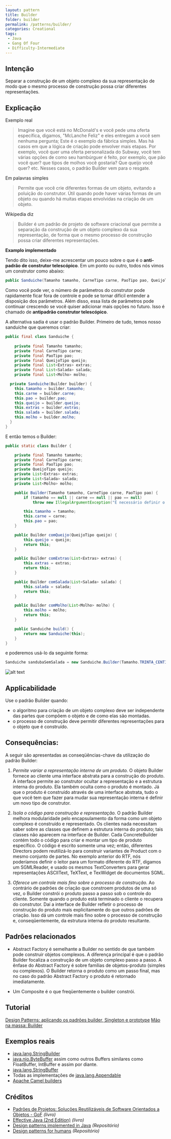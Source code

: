 ```yaml
---
layout: pattern
title: Builder
folder: builder
permalink: /patterns/builder/
categories: Creational
tags:
 - Java
 - Gang Of Four
 - Difficulty-Intermediate
---
```


## Intenção
Separar a construção de um objeto complexo da sua representação de modo que o mesmo processo de construção possa criar diferentes representações.

## Explicação
Exemplo real

> Imagine que você está no McDonald's e você pede uma oferta específica, digamos, "McLanche Feliz" e eles entregam a você sem nenhuma pergunta; Este é o exemplo da fábrica simples. Mas há casos em que a lógica de criação pode envolver mais etapas. Por exemplo, você quer uma oferta personalizada do Subway, você tem várias opções de como seu hambúrguer é feito, por exemplo, que pão você quer? que tipos de molhos você gostaria? Que queijo você quer? etc. Nesses casos, o padrão Builder vem para o resgate.

Em palavras simples

> Permite que você crie diferentes formas de um objeto, evitando a poluição do construtor. Útil quando pode haver várias formas de um objeto ou quando há muitas etapas envolvidas na criação de um objeto.

Wikipedia diz

> Builder é um padrão de projeto de software criacional que permite a separação da construção de um objeto complexo da sua representação, de forma que o mesmo processo de construção possa criar diferentes representações.

**Examplo implementado**

Tendo dito isso, deixe-me acrescentar um pouco sobre o que é o **anti-padrão de construtor telescópico**. Em um ponto ou outro, todos nós vimos um construtor como abaixo:

```java
public Sanduiche(Tamanho tamanho, CarneTipo carne, PaoTipo pao, QueijoTipo queijo, Extras extras, Salada salada, Molho molho) { }
```

Como você pode ver, o número de parâmetros do construtor pode rapidamente ficar fora de controle e pode se tornar difícil entender a disposição dos parâmetros. Além disso, essa lista de parâmetros pode continuar crescendo se você quiser adicionar mais opções no futuro. Isso é chamado de **antipadrão construtor telescópico**.

A alternativa sadia é usar o padrão Builder. Primeiro de tudo, temos nosso sanduíche que queremos criar:

```java
public final class Sanduiche {
	
	private final Tamanho tamanho;
    private final CarneTipo carne;
    private final PaoTipo pao;
    private final QueijoTipo queijo;
    private final List<Extras> extras;
    private final List<Salada> salada;
    private final List<Molho> molho;

  private Sanduiche(Builder builder) {
    this.tamanho = builder.tamanho;
    this.carne = builder.carne;
    this.pao = builder.pao;
    this.queijo = builder.queijo;
    this.extras = builder.extras;
    this.salada = builder.salada;
    this.molho = builder.molho;
  }
}
```

E então temos o Builder:

```java
public static class Builder {

	private final Tamanho tamanho;
	private final CarneTipo carne;
	private final PaoTipo pao;
	private QueijoTipo queijo;
	private List<Extras> extras;
	private List<Salada> salada;
	private List<Molho> molho;

	public Builder(Tamanho tamanho, CarneTipo carne, PaoTipo pao) {
		if (tamanho == null || carne == null || pao == null)
			throw new IllegalArgumentException("É necessário definir o tamanho, a carne e o pão!");

		this.tamanho = tamanho;
		this.carne = carne;
		this.pao = pao;
	}

	public Builder comQueijo(QueijoTipo queijo) {
		this.queijo = queijo;
		return this;
	}

	public Builder comExtras(List<Extras> extras) {
		this.extras = extras;
		return this;
	}

	public Builder comSalada(List<Salada> salada) {
		this.salada = salada;
		return this;
	}

	public Builder comMolho(List<Molho> molho) {
		this.molho = molho;
		return this;
	}

	public Sanduiche build() {
		return new Sanduiche(this);
	}
}

```
e poderemos usá-lo da seguinte forma:

```java
Sanduiche sandubaSemSalada = new Sanduiche.Builder(Tamanho.TRINTA_CENTIMETROS, CarneTipo.FRANGO, PaoTipo.QUATRO_QUEIJOS).comQueijo(QueijoTipo.MUSSARELA).build();
```

![alt text](./assets/diagrama-builder.png "Diagrama do Builder")

## Applicabilidade

Use o padrão Builder quando:

* o algoritmo para criação de um objeto complexo deve ser independente das partes que compõem o objeto e de como elas são montadas.
* o processo de construção deve permitir diferentes representações para o objeto que é construído.

## Consequências:

A seguir são apresentadas as conseqüências-chave da utilização do padrão Builder:

1. _Permite variar a representação interna de um produto._ O objeto Builder fornece ao cliente uma interface abstrata para a construção do produto. A interface permite ao construtor ocultar a representação e a estrutura interna do produto. Ela também oculta como o produto é montado. Já que o produto é construído através de uma interface abstrata, tudo o que você tem que fazer para mudar sua representação interna é definir um novo tipo de construtor.

2. _Isola o código para construção e representação._ O padrão Builder melhora modularidade pelo encapsulamento da forma como um objeto complexo é construído e representado. Os clientes nada necessitam saber sobre as classes que definem a estrutura interna do produto; tais classes não aparecem na interface de Builder. Cada ConcreteBuilder contém todo o código para criar e montar um tipo de produto específico. O código é escrito somente uma vez; então, diferentes Directors podem reutilizá-lo para construir variantes de Product com o mesmo conjunto de partes. No exemplo anterior do RTF, nós poderíamos definir o leitor para um formato diferente do RTF, digamos um SGMLReader, e usado os mesmos TextConverters para gerar representações ASCIIText, TeXText, e TexWidget de documentos SGML.

3. _Oferece um controle mais fino sobre o processo de construção._ Ao contrário de padrões de criação que constroem produtos de uma só vez, o Builder constrói o produto passo a passo sob o controle do cliente. Somente quando o produto está terminado o cliente o recupera do construtor. Daí a interface de Builder refletir o processo de construção do produto mais explicitamente do que outros padrões de criação. Isso dá um controle mais fino sobre o processo de construção e, conseqüentemente, da estrutura interna do produto resultante.

## Padrões relacionados

- Abstract Factory é semelhante a Builder no sentido de que também pode construir objetos complexos. A diferença principal é que o padrão Builder focaliza a construção de um objeto complexo passo a passo. A ênfase do Abstract Factory é sobre famílias de objetos-produto (simples ou complexos). O Builder retorna o produto como um passo final, mas no caso do padrão Abstract Factory o produto é retornado imediatamente.

- Um Composite é o que freqüentemente o builder constrói.

## Tutorial

[Design Patterns: aplicando os padrões builder, Singleton e prototype](https://www.devmedia.com.br/design-patterns-aplicando-os-padroes-builder-singleton-e-prototype/31023)
[Mão na massa: Builder](https://brizeno.wordpress.com/category/padroes-de-projeto/builder/)


## Exemplos reais
* [java.lang.StringBuilder](http://docs.oracle.com/javase/8/docs/api/java/lang/StringBuilder.html)
* [java.nio.ByteBuffer](http://docs.oracle.com/javase/8/docs/api/java/nio/ByteBuffer.html#put-byte-) assim como outros Buffers similares como FloatBuffer, IntBuffer e assim por diante.
* [java.lang.StringBuffer](http://docs.oracle.com/javase/8/docs/api/java/lang/StringBuffer.html#append-boolean-)
* Todas as implementações de [java.lang.Appendable](http://docs.oracle.com/javase/8/docs/api/java/lang/Appendable.html)
* [Apache Camel builders](https://github.com/apache/camel/tree/0e195428ee04531be27a0b659005e3aa8d159d23/camel-core/src/main/java/org/apache/camel/builder)

## Créditos

* [Padrões de Projetos: Soluções Reutilizáveis de Software Orientados a Objetos - GoF](https://www.amazon.com.br/Padr%C3%B5es-Projetos-Solu%C3%A7%C3%B5es-Reutiliz%C3%A1veis-Orientados/dp/8573076100?tag=goog0ef-20&smid=A1ZZFT5FULY4LN&ascsubtag=go_729680143_34002717090_172477348789_pla-386979319859_c_) _(livro)_
* [Effective Java (2nd Edition)](http://www.amazon.com/Effective-Java-Edition-Joshua-Bloch/dp/0321356683) _(livro)_
* [Design patterns implemented in Java](https://github.com/iluwatar/java-design-patterns/tree/master/abstract-factory) _(Repositório)_
* [Design patterns for humans](https://github.com/kamranahmedse/design-patterns-for-humans#-builder) _(Repositório)_